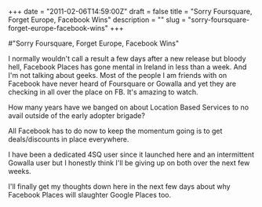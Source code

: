 +++
date = "2011-02-06T14:59:00Z"
draft = false
title = "Sorry Foursquare, Forget Europe, Facebook Wins"
description = ""
slug = "sorry-foursquare-forget-europe-facebook-wins"
+++

#"Sorry Foursquare, Forget Europe, Facebook Wins"


 <p>I normally wouldn't call a result a few days after a new release but bloody hell, Facebook Places has gone mental in Ireland in less than a week. And I'm not talking about geeks. Most of the people I am friends with on Facebook have never heard of Foursquare or Gowalla and yet they are checking in all over the place on FB. It's amazing to watch.</p>
<p>How many years have we banged on about Location Based Services to no avail outside of the early adopter brigade?</p>
<p>All Facebook has to do now to keep the momentum going is to get deals/discounts in place everywhere.</p>
<p>I have been a dedicated 4SQ user since it launched here and an intermittent Gowalla user but I honestly think I'll be giving up on both over the next few weeks.</p>
<p>I'll finally get my thoughts down here in the next few days about why Facebook Places will slaughter Google Places too.</p>
 